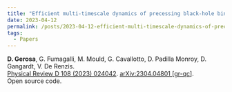 ```yaml
---
title: "Efficient multi-timescale dynamics of precessing black-hole binaries"
date: 2023-04-12
permalink: /posts/2023-04-12-efficient-multi-timescale-dynamics-of-precessing-black-hole-binaries
tags:
  - Papers
---
```






**D. Gerosa**, G. Fumagalli, M. Mould, G. Cavallotto, D. Padilla Monroy, D. Gangardt, V. De Renzis.\
[Physical Review D 108 (2023) 024042](https://journals.aps.org/prd/abstract/10.1103/PhysRevD.108.024042). [arXiv:2304.04801 [gr-qc]](https://arxiv.org/abs/2304.04801).\
Open source code.